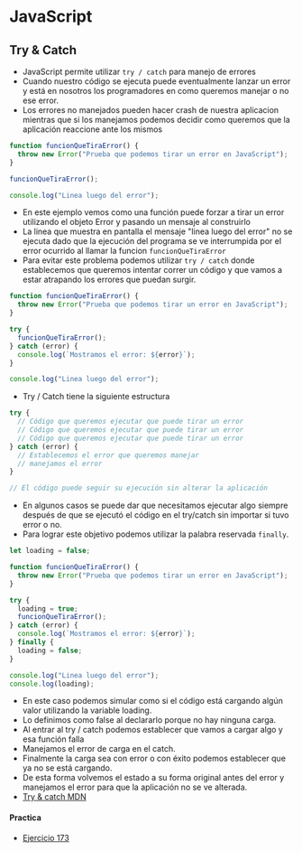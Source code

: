 # JavaScript

## Try & Catch

- JavaScript permite utilizar `try / catch` para manejo de errores
- Cuando nuestro código se ejecuta puede eventualmente lanzar un error y está en nosotros los programadores en como queremos manejar o no ese error.
- Los errores no manejados pueden hacer crash de nuestra aplicacion mientras que si los manejamos podemos decidir como queremos que la aplicación reaccione ante los mismos

```javascript
function funcionQueTiraError() {
  throw new Error("Prueba que podemos tirar un error en JavaScript");
}

funcionQueTiraError();

console.log("Linea luego del error");
```

- En este ejemplo vemos como una función puede forzar a tirar un error utilizando el objeto Error y pasando un mensaje al construirlo
- La linea que muestra en pantalla el mensaje "linea luego del error" no se ejecuta dado que la ejecución del programa se ve interrumpida por el error ocurrido al llamar la funcion `funcionQueTiraError`
- Para evitar este problema podemos utilizar `try / catch` donde establecemos que queremos intentar correr un código y que vamos a estar atrapando los errores que puedan surgir.

```javascript
function funcionQueTiraError() {
  throw new Error("Prueba que podemos tirar un error en JavaScript");
}

try {
  funcionQueTiraError();
} catch (error) {
  console.log(`Mostramos el error: ${error}`);
}

console.log("Linea luego del error");
```

- Try / Catch tiene la siguiente estructura

```javascript
try {
  // Código que queremos ejecutar que puede tirar un error
  // Código que queremos ejecutar que puede tirar un error
  // Código que queremos ejecutar que puede tirar un error
} catch (error) {
  // Establecemos el error que queremos manejar
  // manejamos el error
}

// El código puede seguir su ejecución sin alterar la aplicación
```

- En algunos casos se puede dar que necesitamos ejecutar algo siempre después de que se ejecutó el código en el try/catch sin importar si tuvo error o no.
- Para lograr este objetivo podemos utilizar la palabra reservada `finally`.

```javascript
let loading = false;

function funcionQueTiraError() {
  throw new Error("Prueba que podemos tirar un error en JavaScript");
}

try {
  loading = true;
  funcionQueTiraError();
} catch (error) {
  console.log(`Mostramos el error: ${error}`);
} finally {
  loading = false;
}

console.log("Linea luego del error");
console.log(loading);
```

- En este caso podemos simular como si el código está cargando algún valor utilizando la variable loading.
- Lo definimos como false al declararlo porque no hay ninguna carga.
- Al entrar al try / catch podemos establecer que vamos a cargar algo y esa función falla
- Manejamos el error de carga en el catch.
- Finalmente la carga sea con error o con éxito podemos establecer que ya no se está cargando.
- De esta forma volvemos el estado a su forma original antes del error y manejamos el error para que la aplicación no se ve alterada.
- [Try & catch MDN](https://developer.mozilla.org/es/docs/Web/JavaScript/Reference/Statements/try...catch)

#### Practica

- [Ejercicio 173](../ejercicios/consignas/js/ej173.md)
